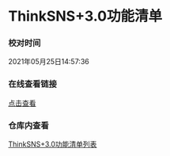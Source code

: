# ThinkSNS+3.0功能清单



### 校对时间

2021年05月25日14:57:36

### 在线查看链接

[点击查看](https://www.kdocs.cn/l/cbkIMoSw5XUz[金山文档]ThinkSNS+3.0功能清单列表.xlsx)


###  仓库内查看

[ThinkSNS+3.0功能清单列表](./ThinkSNS+3.0功能清单列表.xlsx)
